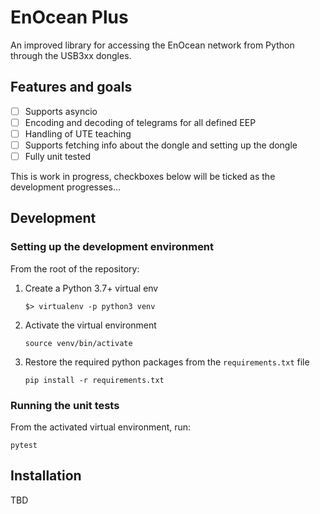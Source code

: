 # EnOcean Plus
An improved library for accessing the EnOcean network from Python through the USB3xx dongles.

## Features and goals
- [ ] Supports asyncio
- [ ] Encoding and decoding of telegrams for all defined EEP
- [ ] Handling of UTE teaching
- [ ] Supports fetching info about the dongle and setting up the dongle
- [ ] Fully unit tested

This is work in progress, checkboxes below will be ticked as the development progresses...

## Development
### Setting up the development environment
From the root of the repository:
1. Create a Python 3.7+ virtual env
    ```shell script
    $> virtualenv -p python3 venv
    ```
2. Activate the virtual environment
    ```shell script
    source venv/bin/activate
    ```
3. Restore the required python packages from the `requirements.txt` file
    ```shell script
    pip install -r requirements.txt
    ```

### Running the unit tests
From the activated virtual environment, run:
```shell script
pytest
```

## Installation
TBD


